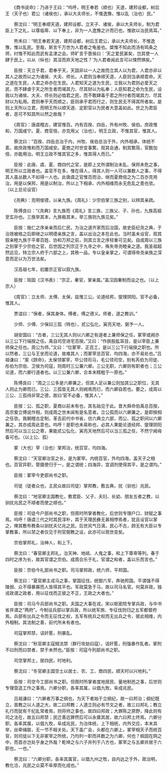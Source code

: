 <!-- { "loadSidebar": true } -->
　　《商书说命》：乃进于王曰：“呜呼，明王奉若（顺也）天道，建邦设都，树后王（天子也）君公（诸侯也），承以大夫师长，不惟逸豫，惟以乱（治也）民。”

　　蔡沈曰：“明王奉顺天道，建邦设都，立天子、诸侯，承以大夫师长，制为君臣上下之礼，以尊临卑、以下奉上，非为一人逸豫之计而已也，惟欲以治民焉耳。”

　　熊禾曰：“明王奉若天道，建邦设都，树后王君公，承以大夫师长，不惟逸豫，惟以乱民。至哉，斯言千万世为人君者之龟鉴也。桀惟不知此而汤有鸣条之师，纣惟不知此而武有孟津之会。师旷言于晋侯曰：‘天之爱民甚矣，岂其使一人肆于民上，以从（纵也）其淫而弃天地之性？’为人君者闻此言可以悚然惧矣。”

　　臣按：天立乎君，君奉乎天，天固非以一人之故而立其人以为君，人君亦非以其人之故而以之为诸侯、大夫、师长。人君则当奉顺天道，人臣则当承顺君命。天之道在生民，人君之命亦在生民。人君知天之道为生民，立我以为君则必爱天之民，而不肆虐于天之所生者而竭其力、尽其财以为私奉；人臣知君之命为生民，设我以为诸侯、大夫、师长则必恤君之民，而不敢肆毒于君之所付者而竭其力、尽其财以为私用。君则奉乎天而顺之，臣则承乎君而行之，则生民无不得其所者矣。是则上天所以立君，而明王所以顺天道、定职官以为民者大意盖如此。世之为君臣者，恶可不知其所以然之故哉？

　　《周官》：唐虞稽古，建官惟百。内有百揆、四岳，外有州牧、侯伯。庶政惟和，万国咸宁。夏、商官倍，亦克用乂（治也）。明王立政，不惟其官，惟其人。

　　蔡沈曰：“百揆、四岳总治于内，州牧、侯伯总治于外，内外相承，体统不紊，故庶政惟和而万国咸安。夏商之时世变事繁，观其会通，制其繁简，官数加倍，亦能用治。明王立政不惟其官之多，惟其得人而已。”

　　臣按：此唐、虞、夏、商四代之官，是即上文所谓制治未乱、保邦未危之事，明王所以立政者也。盖官不在多，惟在得人，得其人则一人可以兼数人之事，不得其人虽丛数人不如得一人也。此唐虞之官惟百而治，继而夏商倍之为二百亦克用治，用是以保邦，用是以制治，所以上下相承、内外相维而永无危乱之患也欤。（以上总论设官）

　　《尧典》：克明俊德，以亲九族。《周礼》：少宗伯掌三族之别，以辨其亲疏。

　　陈傅良曰：“《尧典》言九族而《周礼》言三族，三族父、子、孙也，九族高祖至玄孙也。三族举其本，九族极其末，举三族则九族见矣。”

　　臣按：施仁之序亲亲而后仁民，为治之道齐家而后治国，故史臣纪尧之典，于治效被格之后即继之以明德亲族之言，盖以出治之本在此也。当时虽未设官，观其叙亲睦九族于平章百姓、协和万邦之前，则其立言之序轻重可见矣。自成周以三族之别掌于少宗伯之官，后世因之列宗正于九寺之中，殊失帝尧睦亲之道。我圣祖超然远见，特立宗人府于六部之上，其秩一品，专以皇亲掌之，可谓得帝尧亲族之深意而足以为万世法矣。

　　汉高祖七年，初置宗正官以叙九族。

　　臣按：班固《汉书表》：“宗正，秦官，掌亲属。”盖汉因秦制而设之也。（以上宗人）

　　《周官》：立太师、太傅、太保，兹惟三公。论道经邦，燮理阴阳。官不必备，惟其人。

　　贾谊曰：“保者，保其身体。傅者，傅之德义。师者，道之教训。”

　　少师、少傅、少保曰三孤（特也），贰公弘化，寅亮天地，弼予一人。

　　胡安国曰：“古者，三公无其人则以六卿之有道者上兼师保之任，冢宰或阙亦以三公下行端揆之任。禹自司空进宅百揆。”又曰：“作朕股肱耳目，是以宰臣上兼师保之任也。周公为师。”又曰：“位冢宰、正百工，是以三公下行端揆之职也。所以然者，三公与王坐而论道，故难其人；而冢宰总百官、均四海，亦不易处也。”吕祖谦曰：“案《顾命》，太保领冢宰，毕公领司马，毛公领司空，别有芮伯为司徒、彤伯为宗伯、卫侯为司寇，则周时三公兼六卿。三公无职，六卿则有职者也；三公论道，而六卿行道者也。以三公兼六卿，合本末精粗于一原也。”

　　陈傅良曰：“周之三公多是六卿兼之，但其人足以兼公则加其公之职位，无其人则止为卿而已。三公、三孤皆无其人则阙焉而已，而六卿自若也。要之，成周以三公、三孤待非常之德，故曰‘官不必备，惟其人’。”

　　臣按：公、孤之职，夏商以前未有也，其名始见于此。昔大舜命伯禹总百揆，高宗爰立傅说作相，则成周之世未闻有是名意者。立公孤而以六卿兼之，是即揆相之任欤。我朝稽古定制，革去前代中书省，仿六典立六部，而公、孤之职间以六卿兼之，其亦成周此意也。呜呼！是职也未易称也，必其人果能论道经邦、燮理阴阳然后可以当三公之寄，果能贰公弘化、寅亮天地然后可以当三孤之任，不然宁阙毋备可也。（以上公、孤）

　　冢（大也）宰（治也）掌邦治，统百官，均四海。

　　蔡沈曰：“天官卿治官之长，是为冢宰。内统百官，外均四海，盖天子之相也。百官异职，管摄使归于一，是之谓统；四海异，宜调剂使得其平，是之谓均。”

　　臣按：冢宰今吏部尚书之职。

　　司徒（徒者众也，主民众故曰司徒）掌邦教，敷五典，扰（驯也）兆民。

　　蔡沈曰：“地官卿主国教化，敷君臣、父子、夫妇、长幼、朋友五者之教，以驯扰兆民之不顺者而使之顺也。”

　　臣按：司徒今户部尚书之职，但周时所掌者教化，后世则专理户口、财赋之事焉。呜呼！唐虞三代之时其民淳朴，其于天理民彝无甚相悖焉者，犹且设官以掌之，俾其敷布教条以驯扰夫亿兆之民。后世风气日漓，民心不古，顾无有大臣以专掌教事，所以禁之者仅见于刑官弼教之设，此亦可以观世变矣。

　　宗伯掌邦礼，治神人，和上下。

　　蔡沈曰：“春官卿主邦礼，治天神、地祗、人鬼之事，和上下尊卑等列。春于四时之序为长，故其官谓之宗伯。成周合乐于礼，官谓之和者，盖以乐而言也。”

　　臣按：宗伯今礼部尚书之职。司马掌邦政，统六师，平邦国。

　　蔡沈曰：“夏官卿主戎马之事，掌国征伐，统御六军，奔驰邦国。平谓强不得陵弱、众不得暴寡而人皆得其平也。军政莫急于马，故以司马名官。何莫非政，独戎政谓之政者，用以征伐而正彼之不正，王政之大者也。”

　　臣按：司马今兵部尚书之职。夫国之大事在戎，宋以枢密院专掌兵政，与中书省并谓之“两府”。今制设兵部以掌兵政，所以统军旅、专征伐则归之五军都督府焉。兵部有出兵之令而无征伐之权，五军有统兵之权而无出兵之令，彼此相维，内外相制。其法制之善，前代所未有者也。

　　司寇掌邦禁，诘奸慝，刑暴乱。

　　蔡沈曰：“秋官卿主寇贼法禁（群行攻劫曰寇），诘奸慝，刑强暴作乱者。掌刑不曰刑而曰禁者，禁于未然也。”臣按：司寇今刑部尚书之职。

　　司空掌邦土，居四民，时地利。

　　蔡沈曰：“冬官卿主国空土以居士、农、工、商四民，顺天时以兴地利。”

　　臣按：司空今工部尚书之职。但周时所掌者度地居民、量地制邑之事，后世则专理营造工作之事焉。六卿分职，各率其属，以倡九牧，阜成兆民。

　　吕祖谦曰：“六卿者万事之纲也，为天下者始于立纲纪，故一曰邦治；纲纪既立，首教之以人道之大，故二曰邦教；人道立则必有节文之者，故三曰邦礼；教立礼行而犹有干纪乱常者焉，则将帅之事也，故四曰邦政；大罪陈之原野，降此则有司之法在，故五曰邦禁；民迁善远罪然后可以永奠其居，故六曰邦土终焉。六卿分职，各率其属，以倡九牧，阜成兆民，为治体统，上下相统，内外交应，本末具举，丝牵绳联，无一节不相关处。天下虽广会，头都在六卿上，冢宰相天子而统百官，则司徒以下无非冢宰之所统，乃均列一职而并数之为六卿，何也？纲固在网之中，而首亦岂处乎身之外哉？乾坤之与六子并列于八方也，冢宰之与五卿并居于六职也，一也。”

　　蔡沈曰：“六卿分职，各率其属官，以倡九州之牧，自内达之于外，政治明，教化洽，兆民之众莫不阜厚而化成也。”

